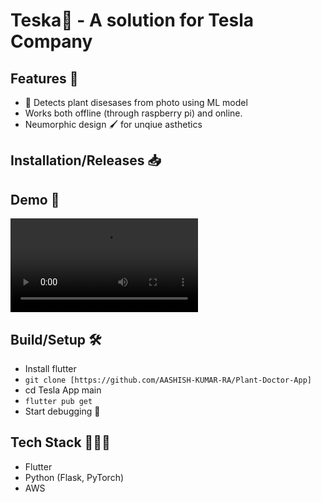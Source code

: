 # Teska🚗 - A solution for Tesla Company

## Features 🌟
- 🔎 Detects plant disesases from photo using ML model
- Works both offline (through raspberry pi) and online.
- Neumorphic design 🖌️ for unqiue asthetics
## Installation/Releases 📥️


## Demo 📱
![demo](https://github.com/AASHISH-KUMAR-RA/Tesla-App-main/blob/main/video_2024-12-27_16-54-22.mp4)

## Build/Setup 🛠️
- Install flutter
- `git clone [https://github.com/AASHISH-KUMAR-RA/Plant-Doctor-App]`
- cd Tesla App main
- `flutter pub get`
- Start debugging 🚀

## Tech Stack 🧑🏻‍💻
- Flutter
- Python (Flask, PyTorch)
- AWS
